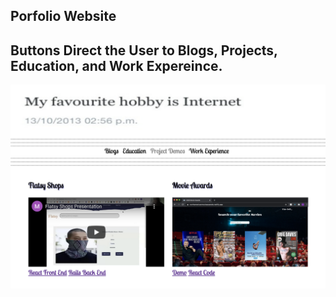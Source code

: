 <h2>Porfolio Website</h2>

<h2>Buttons Direct the User to Blogs, Projects, Education, and Work Expereince.</h2>

<a href='https://northamericanmovieawareds.netlify.app/' ><img src='./Images/openPage.png' alt='openPage' /></a>